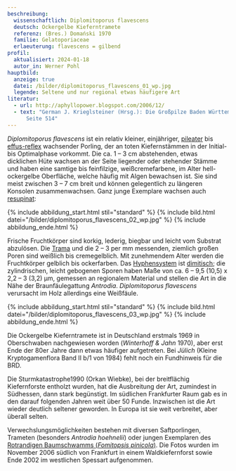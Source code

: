 ```yaml
---
beschreibung:
  wissenschaftlich: Diplomitoporus flavescens
  deutsch: Ockergelbe Kieferntramete
  referenz: (Bres.) Domański 1970
  familie: Gelatoporiaceae
  erlaeuterung: flavescens = gilbend
profil:
  aktualisiert: 2024-01-18
  autor_in: Werner Pohl
hauptbild:
  anzeige: true
  datei: /bilder/diplomitoporus_flavescens_01_wp.jpg
  legende: Seltene und nur regional etwas häufigere Art
literatur:
  - url: http://aphyllopower.blogspot.com/2006/12/
  - text: "German J. Krieglsteiner (Hrsg.): Die Großpilze Baden Württembergs Band 1,
      Seite 514"
---
```

*Diplomitoporus flavescens* ist ein relativ kleiner, einjähriger, [pileater](pileat "Glossar") bis [effus-reflex](effus-reflex "Glossar") wachsender Porling, der an toten Kiefernstämmen in der Initial- bis Optimalphase vorkommt. Die ca. 1 – 3 cm abstehenden, etwas dicklichen Hüte wachsen an der Seite liegender oder stehender Stämme und haben eine samtige bis feinfilzige, weißcremefarbene, im Alter hell- ockergelbe Oberfläche, welche häufig mit Algen bewachsen ist. Sie sind meist zwischen 3 – 7 cm breit und können gelegentlich zu längeren Konsolen zusammenwachsen. Ganz junge Exemplare wachsen auch [resupinat](resupinat "Glossar"):

{% include abbildung_start.html stil="standard" %}
{% include bild.html datei="/bilder/diplomitoporus_flavescens_02_wp.jpg" %}
{% include abbildung_ende.html %}

Frische Fruchtkörper sind korkig, lederig, biegbar und leicht vom Substrat abzulösen. Die [Trama](Trama "Glossar") und die 2 – 3 per mm messenden, ziemlich großen Poren sind weißlich bis cremegelblich. Mit zunehmendem Alter werden die Fruchtkörper gelblich bis ockerfarben. Das [Hyphensystem](Hyphen "Glossar") ist [dimitisch](dimitisch "Glossar"); die zylindrischen, leicht gebogenen Sporen haben Maße von ca. 6 – 9,5 (10,5) x 2,2 – 3 (3,2) μm, gemessen an regionalem Material und stellen die Art in die Nähe der Braunfäulegattung *Antrodia*. *Diplomitoporus flavescens* verursacht im Holz allerdings eine Weißfäule.

{% include abbildung_start.html stil="standard" %}
{% include bild.html datei="/bilder/diplomitoporus_flavescens_03_wp.jpg" %}
{% include abbildung_ende.html %}

Die Ockergelbe Kieferntramete ist in Deutschland erstmals 1969 in Oberschwaben nachgewiesen worden (*Winterhoff & Jahn* 1970), aber erst Ende der 80er Jahre dann etwas häufiger aufgetreten. Bei *Jülich* (Kleine Kryptogamenflora Band II b/1 von 1984) fehlt noch ein Fundhinweis für die BRD.

Die Sturmkatastrophe1990 (Orkan Wiebke), bei der breitflächig Kiefernforste entholzt wurden, hat die Ausbreitung der Art, zumindest in Südhessen, dann stark begünstigt. Im südlichen Frankfurter Raum gab es in den darauf folgenden Jahren weit über 50 Funde. Inzwischen ist die Art wieder deutlich seltener geworden. In Europa ist sie weit verbreitet, aber überall selten.

Verwechslungsmöglichkeiten bestehen mit diversen Saftporlingen, Trameten (besonders *Antrodia hoehnelii*) oder jungen Exemplaren des [Rotrandigen Baumschwamms (*Fomitopsis pinicola*)](/pilze/fomitopsis-pinicola-rotrandiger-baumschwamm). Die Fotos wurden im November 2006 südlich von Frankfurt in einem Waldkiefernforst sowie Ende 2002 im westlichen Spessart aufgenommen.
